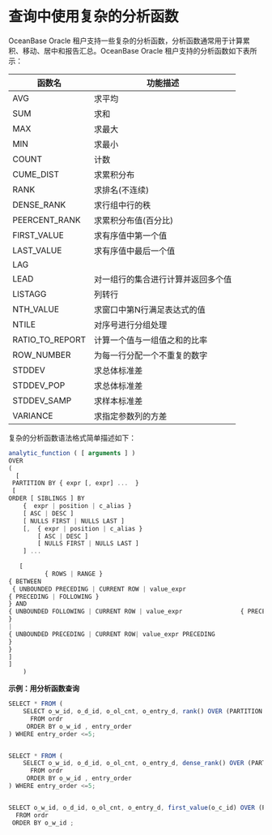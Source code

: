 查询中使用复杂的分析函数 
=================================



OceanBase Oracle 租户支持一些复杂的分析函数，分析函数通常用于计算累积、移动、居中和报告汇总。OceanBase Oracle 租户支持的分析函数如下表所示：


|     **函数名**     |     **功能描述**      |
|-----------------|-------------------|
| AVG             | 求平均               |
| SUM             | 求和                |
| MAX             | 求最大               |
| MIN             | 求最小               |
| COUNT           | 计数                |
| CUME_DIST       | 求累积分布             |
| RANK            | 求排名(不连续)          |
| DENSE_RANK      | 求行组中行的秩           |
| PEERCENT_RANK   | 求累积分布值(百分比)       |
| FIRST_VALUE     | 求有序值中第一个值         |
| LAST_VALUE      | 求有序值中最后一个值        |
| LAG             |                   |
| LEAD            | 对一组行的集合进行计算并返回多个值 |
| LISTAGG         | 列转行               |
| NTH_VALUE       | 求窗口中第N行满足表达式的值    |
| NTILE           | 对序号进行分组处理         |
| RATIO_TO_REPORT | 计算一个值与一组值之和的比率    |
| ROW_NUMBER      | 为每一行分配一个不重复的数字    |
| STDDEV          | 求总体标准差            |
| STDDEV_POP      | 求总体标准差            |
| STDDEV_SAMP     | 求样本标准差            |
| VARIANCE        | 求指定参数列的方差         |





复杂的分析函数语法格式简单描述如下：

```javascript
analytic_function ( [ arguments ] ) 
OVER 
(
  [
 PARTITION BY { expr [, expr] ...  }
 [ 
ORDER [ SIBLINGS ] BY 
    {  expr | position | c_alias } 
    [ ASC | DESC ] 
    [ NULLS FIRST | NULLS LAST ]    
    [,  { expr | position | c_alias } 
        [ ASC | DESC ] 
        [ NULLS FIRST | NULLS LAST ]
    ] ...
  
   [ 
          { ROWS | RANGE } 
{ BETWEEN 
 { UNBOUNDED PRECEDING | CURRENT ROW | value_expr 
{ PRECEDING | FOLLOWING } 
} AND
{ UNBOUNDED FOLLOWING | CURRENT ROW | value_expr                { PRECEDING | FOLLOWING } 
} 
| 
{ UNBOUNDED PRECEDING | CURRENT ROW| value_expr PRECEDING
}
}
]
]　
    )
```





**示例：用分析函数查询** 

```javascript
SELECT * FROM (
    SELECT o_w_id, o_d_id, o_ol_cnt, o_entry_d, rank() OVER (PARTITION BY o_w_id order BY o_entry_d) entry_order 
      FROM ordr
     ORDER BY o_w_id , entry_order
) WHERE entry_order <=5;


SELECT * FROM (
    SELECT o_w_id, o_d_id, o_ol_cnt, o_entry_d, dense_rank() OVER (PARTITION BY o_w_id order BY o_entry_d) entry_order 
      FROM ordr
     ORDER BY o_w_id , entry_order
) WHERE entry_order <=5;


SELECT o_w_id, o_d_id, o_ol_cnt, o_entry_d, first_value(o_c_id) OVER (PARTITION BY o_w_id order BY o_entry_d) first_cid 
  FROM ordr
 ORDER BY o_w_id ;
```


